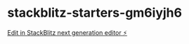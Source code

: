 # stackblitz-starters-gm6iyjh6

[Edit in StackBlitz next generation editor ⚡️](https://stackblitz.com/~/github.com/sadlove5/stackblitz-starters-gm6iyjh6)